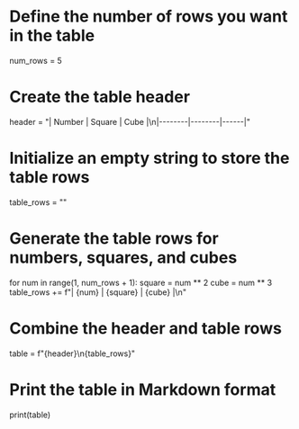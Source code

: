 # Define the number of rows you want in the table
num_rows = 5

# Create the table header
header = "| Number | Square | Cube |\n|--------|--------|------|"

# Initialize an empty string to store the table rows
table_rows = ""

# Generate the table rows for numbers, squares, and cubes
for num in range(1, num_rows + 1):
    square = num ** 2
    cube = num ** 3
    table_rows += f"| {num} | {square} | {cube} |\n"

# Combine the header and table rows
table = f"{header}\n{table_rows}"

# Print the table in Markdown format
print(table)
